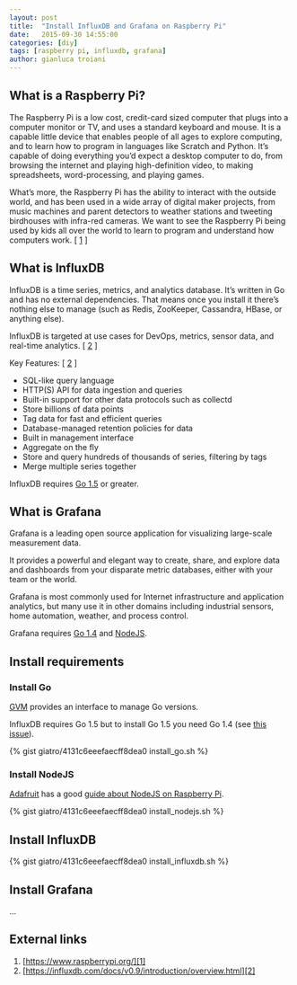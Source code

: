 ```yaml
---
layout: post
title:  "Install InfluxDB and Grafana on Raspberry Pi"
date:   2015-09-30 14:55:00
categories: [diy]
tags: [raspberry pi, influxdb, grafana]
author: gianluca troiani
---
```


## What is a Raspberry Pi?

The Raspberry Pi is a low cost, credit-card sized computer that plugs into a computer monitor or TV, and uses a standard keyboard and mouse. It is a capable little device that enables people of all ages to explore computing, and to learn how to program in languages like Scratch and Python. It’s capable of doing everything you’d expect a desktop computer to do, from browsing the internet and playing high-definition video, to making spreadsheets, word-processing, and playing games.

What’s more, the Raspberry Pi  has the ability to interact with the outside world, and has been used in a wide array of digital maker projects, from music machines and parent detectors to weather stations and tweeting birdhouses with infra-red cameras. We want to see the Raspberry Pi being used by kids all over the world to learn to program and understand how computers work. [ [1][1] ]

## What is InfluxDB

InfluxDB is a time series, metrics, and analytics database. It’s written in Go and has no external dependencies. That means once you install it there’s nothing else to manage (such as Redis, ZooKeeper, Cassandra, HBase, or anything else).

InfluxDB is targeted at use cases for DevOps, metrics, sensor data, and real-time analytics. [ [2][2] ]

Key Features: [ [2][2] ]

* SQL-like query language
* HTTP(S) API for data ingestion and queries
* Built-in support for other data protocols such as collectd
* Store billions of data points
* Tag data for fast and efficient queries
* Database-managed retention policies for data
* Built in management interface
* Aggregate on the fly
* Store and query hundreds of thousands of series, filtering by tags
* Merge multiple series together

InfluxDB requires [Go 1.5][go] or greater.

## What is Grafana

Grafana is a leading open source application for visualizing large-scale measurement data.

It provides a powerful and elegant way to create, share, and explore data and dashboards from your disparate metric databases, either with your team or the world.

Grafana is most commonly used for Internet infrastructure and application analytics, but many use it in other domains including industrial sensors, home automation, weather, and process control.

Grafana requires [Go 1.4][go] and [NodeJS][nodejs].

## Install requirements

### Install Go

[GVM][gvm] provides an interface to manage Go versions.

InfluxDB requires Go 1.5 but to install Go 1.5 you need Go 1.4 (see [this issue][issue155]).

{% gist giatro/4131c6eeefaecff8dea0 install_go.sh %}

### Install NodeJS

[Adafruit][adafruit] has a good [guide about NodeJS on Raspberry Pi][adafruitnode].

{% gist giatro/4131c6eeefaecff8dea0 install_nodejs.sh %}

## Install InfluxDB

{% gist giatro/4131c6eeefaecff8dea0 install_influxdb.sh %}

## Install Grafana

...


## External links

1. [https://www.raspberrypi.org/][1]
2. [https://influxdb.com/docs/v0.9/introduction/overview.html][2]


[1]: https://www.raspberrypi.org/
[2]: https://influxdb.com/docs/v0.9/introduction/overview.html
[go]: https://golang.org/
[gvm]: https://github.com/moovweb/gvm
[nodejs]: https://nodejs.org/
[adafruit]: https://www.adafruit.com/
[adafruitnode]: https://learn.adafruit.com/node-embedded-development/installing-node-dot-js
[issue155]: https://github.com/moovweb/gvm/issues/155